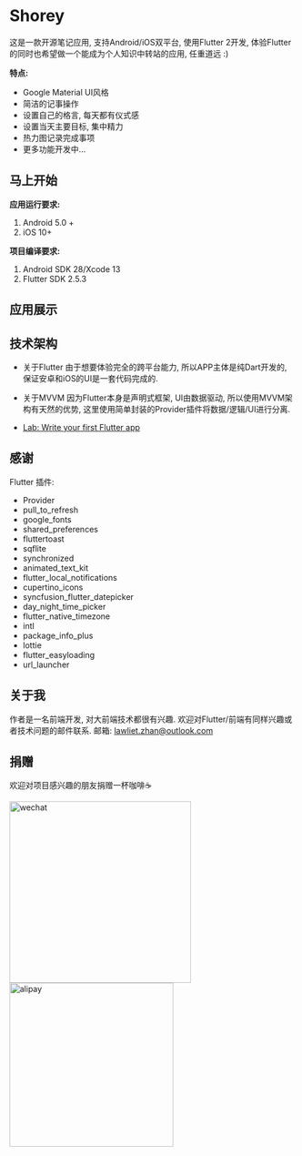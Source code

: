 # Shorey
这是一款开源笔记应用, 支持Android/iOS双平台, 使用Flutter 2开发, 体验Flutter的同时也希望做一个能成为个人知识中转站的应用,  任重道远 :)

**特点:**
* Google Material UI风格
* 简洁的记事操作
* 设置自己的格言, 每天都有仪式感
* 设置当天主要目标, 集中精力
* 热力图记录完成事项
* 更多功能开发中…

## 马上开始
**应用运行要求:**
1. Android 5.0 +
2. iOS 10+

**项目编译要求:**
1. Android SDK 28/Xcode 13
2. Flutter SDK 2.5.3

## 应用展示



## 技术架构

* 关于Flutter
  由于想要体验完全的跨平台能力, 所以APP主体是纯Dart开发的, 保证安卓和iOS的UI是一套代码完成的.
* 关于MVVM
  因为Flutter本身是声明式框架, UI由数据驱动, 所以使用MVVM架构有天然的优势, 这里使用简单封装的Provider插件将数据/逻辑/UI进行分离.

* [Lab: Write your first Flutter app](https://flutter.dev/docs/get-started/codelab)

## 感谢
Flutter 插件:
* Provider
* pull_to_refresh
* google_fonts
* shared_preferences
* fluttertoast
* sqflite
* synchronized
* animated_text_kit
* flutter_local_notifications
* cupertino_icons
* syncfusion_flutter_datepicker
* day_night_time_picker
* flutter_native_timezone
* intl
* package_info_plus
* lottie
* flutter_easyloading
* url_launcher

## 关于我
作者是一名前端开发, 对大前端技术都很有兴趣. 欢迎对Flutter/前端有同样兴趣或者技术问题的邮件联系.
邮箱: lawliet.zhan@outlook.com

## 捐赠
欢迎对项目感兴趣的朋友捐赠一杯咖啡☕️

<img width="319" alt="wechat" src="https://user-images.githubusercontent.com/10020581/140040097-b616a896-b064-4429-a164-e044770e89e4.png"><img width="288" alt="alipay" src="https://user-images.githubusercontent.com/10020581/140040108-f7d619d7-a9bc-43ce-8e52-37357620c02e.png">


